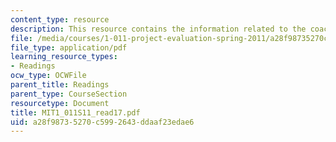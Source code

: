 ```yaml
---
content_type: resource
description: This resource contains the information related to the coach Belichick.
file: /media/courses/1-011-project-evaluation-spring-2011/a28f98735270c5992643ddaaf23edae6_MIT1_011S11_read17.pdf
file_type: application/pdf
learning_resource_types:
- Readings
ocw_type: OCWFile
parent_title: Readings
parent_type: CourseSection
resourcetype: Document
title: MIT1_011S11_read17.pdf
uid: a28f9873-5270-c599-2643-ddaaf23edae6
---
```


